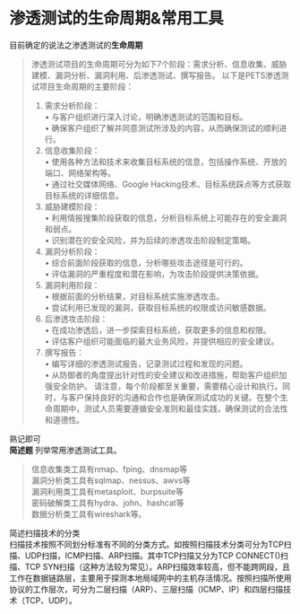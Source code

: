 # 渗透测试的生命周期&常用工具

目前确定的说法之渗透测试的**生命周期**

> 渗透测试项目的生命周期可分为如下7个阶段：需求分析、信息收集、威胁建模、漏洞分析、漏洞利用、后渗透测试、撰写报告。 以下是PETS渗透测试项目生命周期的主要阶段：
>
> 1. 需求分析阶段： \
>    • 与客户组织进行深入讨论，明确渗透测试的范围和目标。 \
>    • 确保客户组织了解并同意测试所涉及的内容，从而确保测试的顺利进行。
> 2. 信息收集阶段： \
>    • 使用各种方法和技术来收集目标系统的信息，包括操作系统、开放的端口、网络架构等。 \
>    • 通过社交媒体网络、Google Hacking技术、目标系统踩点等方式获取目标系统的详细信息。
> 3. 威胁建模阶段： \
>    • 利用情报搜集阶段获取的信息，分析目标系统上可能存在的安全漏洞和弱点。 \
>    • 识别潜在的安全风险，并为后续的渗透攻击阶段制定策略。
> 4. 漏洞分析阶段： \
>    • 综合前面阶段获取的信息，分析哪些攻击途径是可行的。 \
>    • 评估漏洞的严重程度和潜在影响，为攻击阶段提供决策依据。
> 5. 漏洞利用阶段： \
>    • 根据前面的分析结果，对目标系统实施渗透攻击。 \
>    • 尝试利用已发现的漏洞，获取目标系统的权限或访问敏感数据。
> 6. 后渗透攻击阶段： \
>    • 在成功渗透后，进一步探索目标系统，获取更多的信息和权限。 \
>    • 评估客户组织可能面临的最大业务风险，并提供相应的安全建议。
> 7. 撰写报告： \
>    • 编写详细的渗透测试报告，记录测试过程和发现的问题。 \
>    • 从防御者的角度提出针对性的安全建议和改进措施，帮助客户组织加强安全防护。 请注意，每个阶段都至关重要，需要精心设计和执行。同时，与客户保持良好的沟通和合作也是确保测试成功的关键。在整个生命周期中，测试人员需要遵循安全准则和最佳实践，确保测试的合法性和道德性。

熟记即可 \
**简述题** 列举常用渗透测试工具。

> 信息收集类工具有nmap、fping、dnsmap等 \
> 漏洞分析类工具有sqlmap、nessus、awvs等 \
> 漏洞利用类工具有metasploit、burpsuite等 \
> 密码破解类工具有hydra、john、hashcat等 \
> 数据分析类工具有wireshark等。

简述扫描技术的分类 \
扫描技术按照不同划分标准有不同的分类方式。如按照扫描技术分类可分为TCP扫描、UDP扫描，ICMP扫描、ARP扫描。其中TCP扫描又分为TCP CONNECT()扫描、TCP SYN扫描（这种方法较为常见）。ARP扫描效率较高，但不能跨网段，且工作在数据链路层，主要用于探测本地局域网中的主机存活情况。按照扫描所使用协议的工作层次，可分为二层扫描（ARP）、三层扫描（ICMP、IP）和四层扫描技术（TCP、UDP）。

